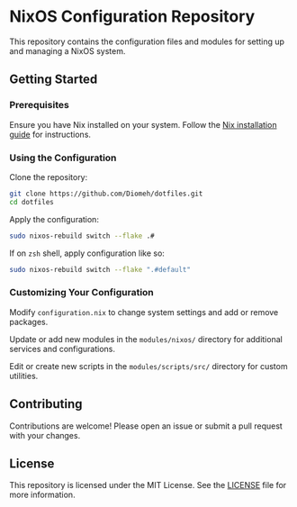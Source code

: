 
# NixOS Configuration Repository

This repository contains the configuration files and modules for setting up and managing a NixOS system.

## Getting Started

### Prerequisites

Ensure you have Nix installed on your system. Follow the [Nix installation guide](https://nixos.wiki/wiki/Nix_Installation_Guide) for instructions.

### Using the Configuration

Clone the repository:

```bash
git clone https://github.com/Diomeh/dotfiles.git
cd dotfiles
```

Apply the configuration:

```bash
sudo nixos-rebuild switch --flake .#
```

If on `zsh` shell, apply configuration like so:

```bash
sudo nixos-rebuild switch --flake ".#default"
```

### Customizing Your Configuration

Modify `configuration.nix` to change system settings and add or remove packages.

Update or add new modules in the `modules/nixos/` directory for additional services and configurations.

Edit or create new scripts in the `modules/scripts/src/` directory for custom utilities.

## Contributing

Contributions are welcome! Please open an issue or submit a pull request with your changes.

## License

This repository is licensed under the MIT License. See the [LICENSE](./LICENSE) file for more information.
